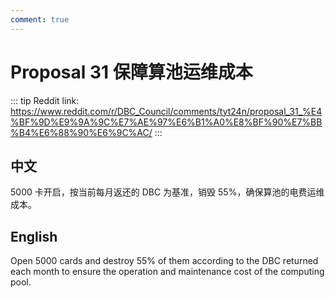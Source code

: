 ```yaml
---
comment: true
---
```


# Proposal 31 保障算池运维成本

::: tip
Reddit link: https://www.reddit.com/r/DBC_Council/comments/tyt24n/proposal_31_%E4%BF%9D%E9%9A%9C%E7%AE%97%E6%B1%A0%E8%BF%90%E7%BB%B4%E6%88%90%E6%9C%AC/
:::

## 中文

5000 卡开启，按当前每月返还的 DBC 为基准，销毁 55%，确保算池的电费运维成本。

## English

Open 5000 cards and destroy 55% of them according to the DBC returned each month to ensure the operation and maintenance cost of the computing pool.
